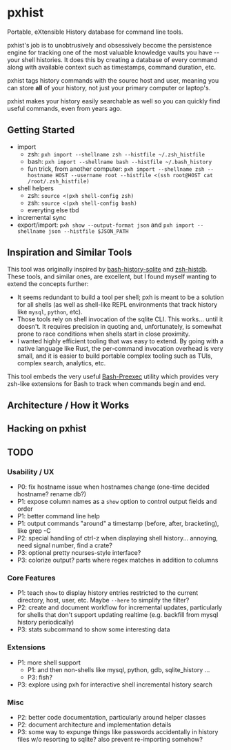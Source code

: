 # pxhist
Portable, eXtensible History database for command line tools.

pxhist's job is to unobtrusively and obsessively become the
persistence engine for tracking one of the most valuable knowledge
vaults you have -- your shell histories.  It does this by creating a
database of every command along with available context such as
timestamps, command duration, etc.

pxhist tags history commands with the sourec host and user, meaning
you can store **all** of your history, not just your primary computer
or laptop's.

pxhist makes your history easily searchable as well so you can quickly
find useful commands, even from years ago.

## Getting Started

- import
  - zsh: `pxh import --shellname zsh --histfile ~/.zsh_histfile`
  - bash: `pxh import --shellname bash --histfile ~/.bash_history`
  - fun trick, from another computer: `pxh import --shellname zsh --hostname HOST --username root --histfile <(ssh root@HOST cat /root/.zsh_histfile)`
- shell helpers
  - zsh: `source <(pxh shell-config zsh)`
  - zsh: `source <(pxh shell-config bash)`
  - everyting else tbd
- incremental sync
- export/import: `pxh show --output-format json` and `pxh import --shellname json --histfile $JSON_PATH`

## Inspiration and Similar Tools

This tool was originally inspired by
[bash-history-sqlite](https://github.com/thenewwazoo/bash-history-sqlite)
and [zsh-histdb](https://github.com/larkery/zsh-histdb).  These tools,
and similar ones, are excellent, but I found myself wanting to extend
the concepts further:

- It seems redundant to build a tool per shell; pxh is meant to be a
  solution for all shells (as well as shell-like REPL environments
  that track history like `mysql`, `python`, etc).
- Those tools rely on shell invocation of the sqlite CLI.  This
  works... until it doesn't.  It requires precision in quoting and,
  unfortunately, is somewhat prone to race conditions when shells
  start in close proximity.
- I wanted highly efficient tooling that was easy to extend.  By going
  with a native language like Rust, the per-command invocation
  overhead is very small, and it is easier to build portable complex
  tooling such as TUIs, complex search, analytics, etc.

This tool embeds the very useful
[Bash-Preexec](https://github.com/rcaloras/bash-preexec) utility which
provides very zsh-like extensions for Bash to track when commands
begin and end.

## Architecture / How it Works

## Hacking on pxhist

## TODO

### Usability / UX
- P0: fix hostname issue when hostnames change (one-time decided
  hostname?  rename db?)
- P1: expose column names as a `show` option to control output fields
  and order
- P1: better command line help
- P1: output commands "around" a timestamp (before, after,
  bracketing), like grep -C
- P2: special handling of ctrl-z when displaying shell
  history... annoying, need signal number, find a crate?
- P3: optional pretty ncurses-style interface?
- P3: colorize output?  parts where regex matches in addition to columns

### Core Features
- P1: teach `show` to display history entries restricted to the
  current directory, host, user, etc.  Maybe `--here` to simplify the
  filter?
- P2: create and document workflow for incremental updates,
  particularly for shells that don't support updating realtime
  (e.g. backfill from mysql history periodically)
- P3: stats subcommand to show some interesting data

### Extensions
- P1: more shell support
  - P1: and then non-shells like mysql, python, gdb, sqlite_history
    ...
  - P3: fish?
- P3: explore using pxh for interactive shell incremental history
  search

### Misc
- P2: better code documentation, particularly around helper classes
- P2: document architecture and implementation details
- P3: some way to expunge things like passwords accidentally in
  history files w/o resorting to sqlite?  also prevent re-importing
  somehow?
